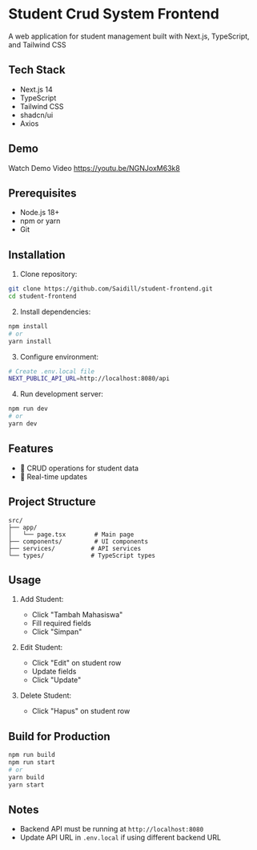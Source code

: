 # Student Crud System Frontend
A web application for student management built with Next.js, TypeScript, and Tailwind CSS
## Tech Stack

- Next.js 14
- TypeScript
- Tailwind CSS
- shadcn/ui
- Axios

## Demo
Watch Demo Video
https://youtu.be/NGNJoxM63k8


## Prerequisites

- Node.js 18+
- npm or yarn
- Git

## Installation

1. Clone repository:
```bash
git clone https://github.com/Saidill/student-frontend.git
cd student-frontend
```

2. Install dependencies:
```bash
npm install
# or
yarn install
```

3. Configure environment:
```bash
# Create .env.local file
NEXT_PUBLIC_API_URL=http://localhost:8080/api
```

4. Run development server:
```bash
npm run dev
# or
yarn dev
```

## Features

- 📝 CRUD operations for student data
- 🔄 Real-time updates

## Project Structure

```
src/
├── app/
│   └── page.tsx        # Main page
├── components/         # UI components
├── services/          # API services
└── types/             # TypeScript types
```

## Usage

1. Add Student:
   - Click "Tambah Mahasiswa"
   - Fill required fields
   - Click "Simpan"

2. Edit Student:
   - Click "Edit" on student row
   - Update fields
   - Click "Update"

3. Delete Student:
   - Click "Hapus" on student row

## Build for Production

```bash
npm run build
npm run start
# or
yarn build
yarn start
```

## Notes

- Backend API must be running at `http://localhost:8080`
- Update API URL in `.env.local` if using different backend URL